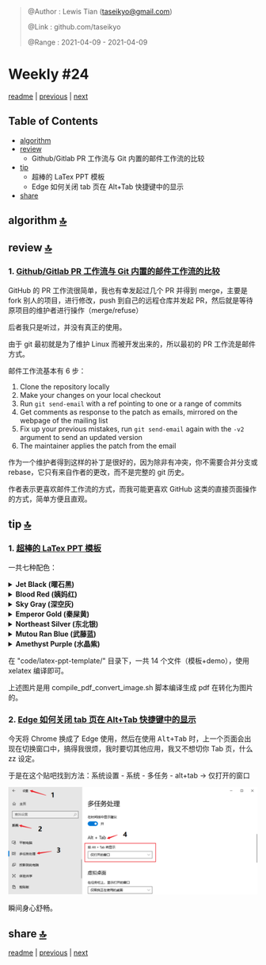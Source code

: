 > @Author  : Lewis Tian (taseikyo@gmail.com)
>
> @Link    : github.com/taseikyo
>
> @Range   : 2021-04-09 - 2021-04-09

# Weekly #24

[readme](../README.md) | [previous](202104W1.md) | [next](202104W3.md)

## Table of Contents

- [algorithm](#algorithm-)
- [review](#review-)
	- Github/Gitlab PR 工作流与 Git 内置的邮件工作流的比较
- [tip](#tip-)
	- 超棒的 LaTex PPT 模板
	- Edge 如何关闭 tab 页在 Alt+Tab 快捷键中的显示
- [share](#share-)

## algorithm [🔝](#weekly-24)

## review [🔝](#weekly-24)

### 1. [Github/Gitlab PR 工作流与 Git 内置的邮件工作流的比较](https://blog.brixit.nl/git-email-flow-versus-github-flow)

GitHub 的 PR 工作流很简单，我也有幸发起过几个 PR 并得到 merge，主要是 fork 别人的项目，进行修改，push 到自己的远程仓库并发起 PR，然后就是等待原项目的维护者进行操作（merge/refuse）

后者我只是听过，并没有真正的使用。

由于 git 最初就是为了维护 Linux 而被开发出来的，所以最初的 PR 工作流是邮件方式。

邮件工作流基本有 6 步：

1. Clone the repository locally
2. Make your changes on your local checkout
3. Run `git send-email` with a ref pointing to one or a range of commits
4. Get comments as response to the patch as emails, mirrored on the webpage of the mailing list
5. Fix up your previous mistakes, run `git send-email` again with the `-v2` argument to send an updated version
6. The maintainer applies the patch from the email

作为一个维护者得到这样的补丁是很好的，因为除非有冲突，你不需要合并分支或 rebase，它只有来自作者的更改，而不是完整的 git 历史。

作者表示更喜欢邮件工作流的方式，而我可能更喜欢 GitHub 这类的直接页面操作的方式，简单方便且直观。

## tip [🔝](#weekly-24)

### 1. [超棒的 LaTex PPT 模板](https://github.com/Urinx/LaTeX-PPT-Template)

一共七种配色：

<details>
<summary><b>Jet Black (曜石黑)</b></summary>

![](../images/2021/04/jet_black_demo.jpg)
</details>

<details>
<summary><b>Blood Red (姨妈红)</b></summary>

![](../images/2021/04/blood_red_demo.jpg)
</details>

<details>
<summary><b>Sky Gray (深空灰)</b></summary>

![](../images/2021/04/sky_gray_demo.jpg)
</details>

<details>
<summary><b>Emperor Gold (秦屎黄)</b></summary>

![](../images/2021/04/emperor_gold_demo.jpg)
</details>

<details>
<summary><b>Northeast Silver (东北银)</b></summary>

![](../images/2021/04/northeast_silver_demo.jpg)
</details>

<details>
<summary><b>Mutou Ran Blue (武藤蓝)</b></summary>

![](../images/2021/04/mutou_ran_blue_demo.jpg)
</details>

<details>
<summary><b>Amethyst Purple (水晶紫)</b></summary>

![](../images/2021/04/amethyst_purple_demo.jpg)
</details>

在 "code/latex-ppt-template/" 目录下，一共 14 个文件（模板+demo），使用 xelatex 编译即可。

上述图片是用 compile_pdf_convert_image.sh 脚本编译生成 pdf 在转化为图片的。

### 2. [Edge 如何关闭 tab 页在 Alt+Tab 快捷键中的显示](https://tieba.baidu.com/p/7087117046#136396830820l)

今天将 Chrome 换成了 Edge 使用，然后在使用 <kbd>Alt+Tab</kbd> 时，上一个页面会出现在切换窗口中，搞得我很烦，我时要切其他应用，我又不想切你 Tab 页，什么 zz 设定。

于是在这个贴吧找到方法：系统设置 - 系统 - 多任务 - alt+tab -> 仅打开的窗口

![](../images/2021/04/Snipaste_20210410160335.png)

瞬间身心舒畅。

## share [🔝](#weekly-24)

[readme](../README.md) | [previous](202104W1.md) | [next](202104W3.md)
